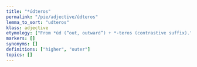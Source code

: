 ```yaml
---
title: "*údteros"
permalink: "/pie/adjective/údteros"
lemma_to_sort: "udteros"
klass: adjective
etymology: ["From *úd (“out, outward”) +‎ *-teros (contrastive suffix)."]
markers: []
synonyms: []
definitions: ["higher", "outer"]
topics: []
---
```

